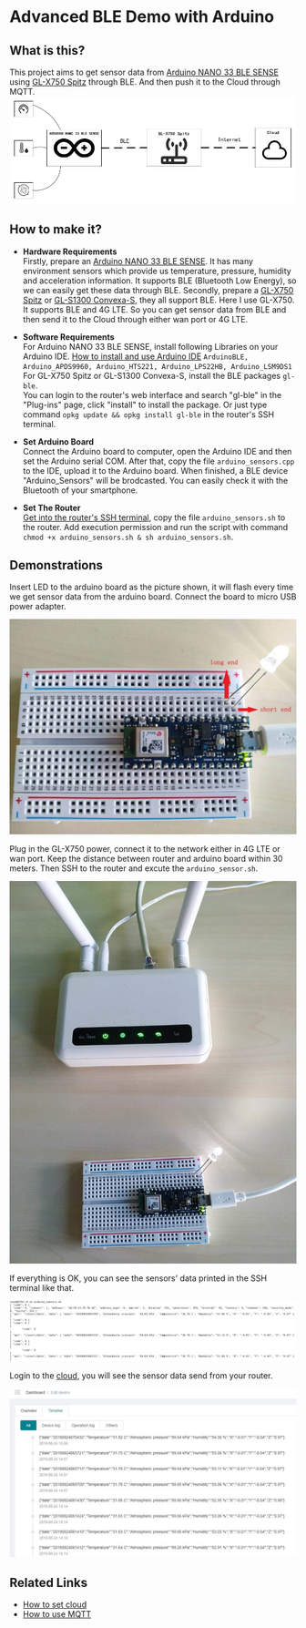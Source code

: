 # Advanced BLE Demo with Arduino
## What is this?
This project aims to get sensor data from [Arduino NANO 33 BLE SENSE](https://store.arduino.cc/usa/nano-33-ble-sense-with-headers) using [GL-X750 Spitz](https://www.gl-inet.com/products/gl-x750/) through BLE. And then push it to the Cloud through MQTT.
![BLE to Internet](https://github.com/YaoSir/Demonstration/blob/master/images/BLE-Internet.JPG)
## How to make it?
- **Hardware Requirements**  
Firstly, prepare an [Arduino NANO 33 BLE SENSE](https://store.arduino.cc/usa/nano-33-ble-sense-with-headers). It has many environment sensors which provide us temperature, pressure, humidity and acceleration information. It supports BLE (Bluetooth Low Energy), so we can easily get these data through BLE.
Secondly, prepare a [GL-X750 Spitz](https://www.gl-inet.com/products/gl-x750/) or [GL-S1300 Convexa-S](https://www.gl-inet.com/products/gl-s1300/), they all support BLE. Here I use GL-X750. It supports BLE and 4G LTE. So you can get sensor data from BLE and then send it to the Cloud through either wan port or 4G LTE.

- **Software Requirements**  
For Arduino NANO 33 BLE SENSE, install following Libraries on your Arduino IDE.
[How to install and use Arduino IDE](https://www.arduino.cc/en/Main/Software)
`ArduinoBLE, Arduino_APDS9960, Arduino_HTS221, Arduino_LPS22HB, Arduino_LSM9DS1`
For GL-X750 Spitz or GL-S1300 Convexa-S, install the BLE packages `gl-ble`.  
You can login to the router's web interface and search "gl-ble" in the "Plug-ins" page, click "install" to install the package. Or just type command `opkg update && opkg install gl-ble` in the router's SSH terminal.
- **Set Arduino Board**  
Connect the Arduino board to computer, open the Arduino IDE and then set the Arduino serial COM. After that, copy the file `arduino_sensors.cpp` to the IDE, upload it to the Arduino board. When finished, a BLE device "Arduino_Sensors" will be brodcasted. You can easily check it with the Bluetooth of your smartphone.
- **Set The Router**  
[Get into the router's SSH terminal](https://docs.gl-inet.com/en/3/app/ssh/), copy the file `arduino_sensors.sh` to the router. Add execution permission and run the script with command `chmod +x arduino_sensors.sh & sh arduino_sensors.sh`.
## Demonstrations
Insert LED to the arduino board as the picture shown, it will flash every time we get sensor data from the arduino board. Connect the board to micro USB power adapter.  

![](https://github.com/YaoSir/Demonstration/blob/master/images/arduino.jpg)  

Plug in the GL-X750 power, connect it to the network either in 4G LTE or wan port. Keep the distance between router and arduino board within 30 meters. Then SSH to the router and excute the `arduino_sensor.sh`.  

![](https://github.com/YaoSir/Demonstration/blob/master/images/arduino_x750.jpg)  

If everything is OK, you can see the sensors' data printed in the SSH terminal like that.  

![](https://github.com/YaoSir/Demonstration/blob/master/images/sensor_data.JPG)  

Login to the [cloud](https://www.goodcloud.xyz/#/login), you will see the sensor data send from your router.  

![](https://github.com/YaoSir/Demonstration/blob/master/images/cloud.JPG) 
## Related Links
- [How to set cloud](https://docs.gl-inet.com/en/3/app/cloud/)
- [How to use MQTT](https://docs.gl-inet.com/en/3/app/ble2mqtt/)
